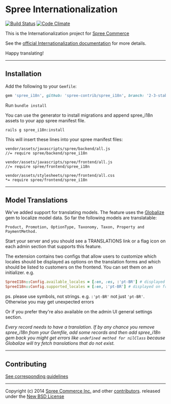 # Spree Internationalization

[![Build Status](https://travis-ci.org/spree-contrib/spree_i18n.svg?branch=2-3-stable)](https://travis-ci.org/spree-contrib/spree_i18n)
[![Code Climate](https://codeclimate.com/github/spree-contrib/spree_i18n/badges/gpa.svg)](https://codeclimate.com/github/spree-contrib/spree_i18n)

This is the Internationalization project for [Spree Commerce][1]

See the [official Internationalization documentation][2] for more details.

Happy translating!

---

## Installation

Add the following to your `Gemfile`:

```ruby
gem 'spree_i18n', github: 'spree-contrib/spree_i18n', branch: '2-3-stable'
```

Run `bundle install`

You can use the generator to install migrations and append spree_i18n assets to
your app spree manifest file.

    rails g spree_i18n:install

This will insert these lines into your spree manifest files:

```
vendor/assets/javascripts/spree/backend/all.js
//= require spree/backend/spree_i18n

vendor/assets/javascripts/spree/frontend/all.js
//= require spree/frontend/spree_i18n

vendor/assets/stylesheets/spree/frontend/all.css
*= require spree/frontend/spree_i18n
```

---

## Model Translations

We've added support for translating models. The feature uses the [Globalize][3]
gem to localize model data. So far the following models are translatable:

    Product, Promotion, OptionType, Taxonomy, Taxon, Property and PaymentMethod.

Start your server and you should see a TRANSLATIONS link or a flag icon on each
admin section that supports this feature.

The extension contains two configs that allow users to customize which locales
should be displayed as options on the translation forms and which should be
listed to customers on the frontend. You can set them on an initializer. e.g.

```ruby
SpreeI18n::Config.available_locales = [:en, :es, :'pt-BR'] # displayed on translation forms
SpreeI18n::Config.supported_locales = [:en, :'pt-BR'] # displayed on frontend select box
```

ps. please use symbols, not strings. e.g. `:'pt-BR'` not just `'pt-BR'`. Otherwise
you may get unexpected errors

Or if you prefer they're also available on the admin UI general settings section.

*Every record needs to have a translation. If by any chance you remove spree_i18n
from your Gemfile, add some records and then add spree_i18n gem back you might get
errors like ``undefined method for nilClass`` because Globalize will try fetch
translations that do not exist.*

---

## Contributing

[See corresponding guidelines][7]

---

Copyright (c) 2014 [Spree Commerce Inc.][1] and other [contributors][5]. released under the [New BSD License][6]

[1]: http://spreecommerce.com
[2]: http://guides.spreecommerce.com/developer/i18n.html
[3]: https://github.com/globalize/globalize
[5]: https://github.com/spree-contrib/spree_i18n/graphs/contributors
[6]: https://github.com/spree-contrib/spree_i18n/blob/master/LICENSE.md
[7]: https://github.com/spree-contrib/spree_i18n/blob/master/CONTRIBUTING.md
